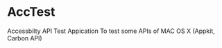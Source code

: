 AccTest
=======

Accessbilty API Test Appication
To test some APIs of MAC OS X (Appkit, Carbon API)
